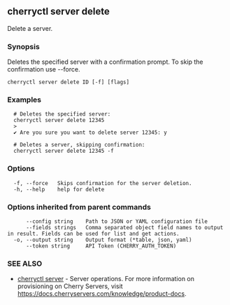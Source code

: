 ## cherryctl server delete

Delete a server.

### Synopsis

Deletes the specified server with a confirmation prompt. To skip the confirmation use --force.

```
cherryctl server delete ID [-f] [flags]
```

### Examples

```
  # Deletes the specified server:
  cherryctl server delete 12345
  >
  ✔ Are you sure you want to delete server 12345: y
  		
  # Deletes a server, skipping confirmation:
  cherryctl server delete 12345 -f
```

### Options

```
  -f, --force   Skips confirmation for the server deletion.
  -h, --help    help for delete
```

### Options inherited from parent commands

```
      --config string    Path to JSON or YAML configuration file
      --fields strings   Comma separated object field names to output in result. Fields can be used for list and get actions.
  -o, --output string    Output format (*table, json, yaml)
      --token string     API Token (CHERRY_AUTH_TOKEN)
```

### SEE ALSO

* [cherryctl server](cherryctl_server.md)	 - Server operations. For more information on provisioning on Cherry Servers, visit https://docs.cherryservers.com/knowledge/product-docs.

